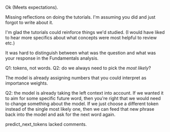 Ok (Meets expectations).

Missing reflections on doing the tutorials. I'm assuming you did and just forgot to write about it.

I'm glad the tutorials could reinforce things we'd studied.  (I would have liked to hear more specifics about what concepts were most helpful to review etc.)

It was hard to distinguish between what was the question and what was your response in the Fundamentals analysis.

Q1: tokens, not words.
Q2: do we always need to pick the *most likely*?

The model is already assigning numbers that you could interpret as importance weights.

Q2: the model is already taking the left context into account. If we wanted it to aim for some specific future word, then you're right that we would need to change something about the model. If we just choose a different token instead of the single most likely one, then we can feed that new phrase back into the model and ask for the next word again.

predict_next_tokens lacked comments.